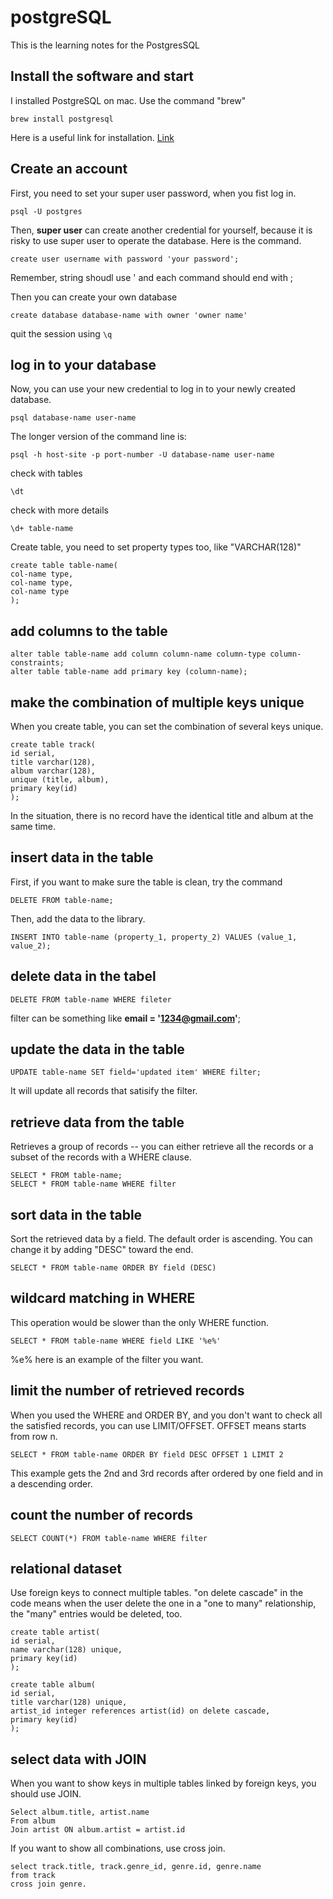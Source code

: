 # postgreSQL
This is the learning notes for the PostgresSQL

## Install the software and start
I installed PostgreSQL on mac. Use the command "brew"
```angular2html
brew install postgresql
```
Here is a useful link for installation. [Link](https://www.codementor.io/@engineerapart/getting-started-with-postgresql-on-mac-osx-are8jcopb#iii-getting-started)

## Create an account
First, you need to set your super user password, when you fist log in.
```
psql -U postgres
```

Then, **super user** can create another credential for yourself, because it is risky to use super user to operate the database. Here is the command.
```angular2html
create user username with password 'your password';
```
Remember, string shoudl use ' and each command should end with ;

Then you can create your own database
```angular2html
create database database-name with owner 'owner name'
```

quit the session using ``\q``

## log in to your database
Now, you can use your new credential to log in to your newly created database.
```angular2html
psql database-name user-name
```
The longer version of the command line is:
```angular2html
psql -h host-site -p port-number -U database-name user-name
```
check with tables
```angular2html
\dt
```
check with more details
```angular2html
\d+ table-name
```
Create table, you need to set property types too, like "VARCHAR(128)"
```angular2html
create table table-name(
col-name type,
col-name type,
col-name type
);
```
## add columns to the table
```
alter table table-name add column column-name column-type column-constraints;
alter table table-name add primary key (column-name);
```
## make the combination of multiple keys unique
When you create table, you can set the combination of several keys unique.
```angular2html
create table track(
id serial,
title varchar(128),
album varchar(128),
unique (title, album),
primary key(id)
);
```
In the situation, there is no record have the identical title and album at the same time.
## insert data in the table
First, if you want to make sure the table is clean, try the command
```angular2html
DELETE FROM table-name;
```
Then, add the data to the library.
```angular2html
INSERT INTO table-name (property_1, property_2) VALUES (value_1, value_2);
```
## delete data in the tabel
```angular2html
DELETE FROM table-name WHERE fileter
```
filter can be something like **email = '1234@gmail.com'**;
## update the data in the table
```angular2html
UPDATE table-name SET field='updated item' WHERE filter;
```
It will update all records that satisify the filter.

## retrieve data from the table
Retrieves a group of records -- you can either retrieve all the records or a subset of the records with a WHERE clause.
```angular2html
SELECT * FROM table-name;
SELECT * FROM table-name WHERE filter
```
## sort data in the table
Sort the retrieved data by a field. The default order is ascending. You can change it by adding "DESC" toward the end.
```angular2html
SELECT * FROM table-name ORDER BY field (DESC)
```
## wildcard matching in WHERE
This operation would be slower than the only WHERE function.
```angular2html
SELECT * FROM table-name WHERE field LIKE '%e%'
```
%e% here is an example of the filter you want.

## limit the number of retrieved records
When you used the WHERE and ORDER BY, and you don't want to check all the satisfied records, you can use LIMIT/OFFSET. OFFSET means starts from row n.
```angular2html
SELECT * FROM table-name ORDER BY field DESC OFFSET 1 LIMIT 2
```
This example gets the 2nd and 3rd records after ordered by one field and in a descending order. 
## count the number of records
```angular2html
SELECT COUNT(*) FROM table-name WHERE filter
```

## relational dataset
Use foreign keys to connect multiple tables. "on delete cascade" in the code means when the user delete the one in a "one to many" relationship, the "many" entries would be deleted, too.
```angular2html
create table artist(
id serial,
name varchar(128) unique,
primary key(id)
);

create table album(
id serial,
title varchar(128) unique,
artist_id integer references artist(id) on delete cascade,
primary key(id)
);

```
## select data with JOIN
When you want to show keys in multiple tables linked by foreign keys, you should use JOIN.
```angular2html
Select album.title, artist.name
From album
Join artist ON album.artist = artist.id
```
If you want to show all combinations, use cross join.
```angular2html
select track.title, track.genre_id, genre.id, genre.name
from track
cross join genre.
```
